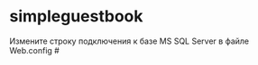# simpleguestbook

Измените строку подключения к базе MS SQL Server в файле Web.config
#<add name="GuestBookModel" connectionString="data source=.\sqlexpress;initial catalog=SimpleGuestBook;persist security info=True;user id=sa;password=123;MultipleActiveResultSets=True;App=EntityFramework" providerName="System.Data.SqlClient" />
